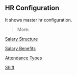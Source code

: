 ## HR Configuration



It shows master hr configuration.

>More:

[Salary Structure]()

[Salary Benefits]()

[Attendance Types]()

[Shift]()
